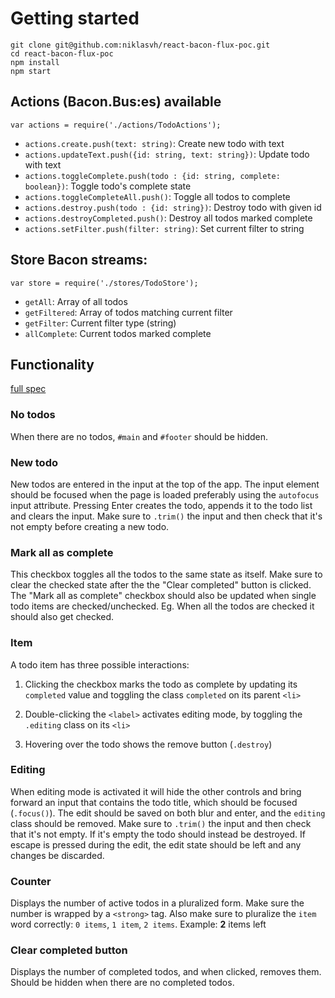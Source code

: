 # Getting started

    git clone git@github.com:niklasvh/react-bacon-flux-poc.git
    cd react-bacon-flux-poc
    npm install
    npm start

## Actions (Bacon.Bus:es) available

`var actions = require('./actions/TodoActions');`

 - `actions.create.push(text: string)`: Create new todo with text
 - `actions.updateText.push({id: string, text: string})`: Update todo with text
 - `actions.toggleComplete.push(todo : {id: string, complete: boolean})`: Toggle todo's complete state
 - `actions.toggleCompleteAll.push()`: Toggle all todos to complete
 - `actions.destroy.push(todo : {id: string})`:  Destroy todo with given id
 - `actions.destroyCompleted.push()`: Destroy all todos marked complete
 - `actions.setFilter.push(filter: string)`: Set current filter to string

## Store Bacon streams:

`var store = require('./stores/TodoStore');`

 - `getAll`: Array of all todos
 - `getFiltered`: Array of todos matching current filter
 - `getFilter`: Current filter type (string)
 - `allComplete`: Current todos marked complete

## Functionality
[full spec](https://github.com/tastejs/todomvc/blob/master/app-spec.md)

### No todos

When there are no todos, `#main` and `#footer` should be hidden.

### New todo

New todos are entered in the input at the top of the app. The input element should be focused when the page is loaded preferably using the `autofocus` input attribute. Pressing Enter creates the todo, appends it to the todo list and clears the input. Make sure to `.trim()` the input and then check that it's not empty before creating a new todo.

### Mark all as complete

This checkbox toggles all the todos to the same state as itself. Make sure to clear the checked state after the the "Clear completed" button is clicked. The "Mark all as complete" checkbox should also be updated when single todo items are checked/unchecked. Eg. When all the todos are checked it should also get checked.

### Item

A todo item has three possible interactions:

1. Clicking the checkbox marks the todo as complete by updating its `completed` value and toggling the class `completed` on its parent `<li>`

2. Double-clicking the `<label>` activates editing mode, by toggling the `.editing` class on its `<li>`

3. Hovering over the todo shows the remove button (`.destroy`)

### Editing

When editing mode is activated it will hide the other controls and bring forward an input that contains the todo title, which should be focused (`.focus()`). The edit should be saved on both blur and enter, and the `editing` class should be removed. Make sure to `.trim()` the input and then check that it's not empty. If it's empty the todo should instead be destroyed. If escape is pressed during the edit, the edit state should be left and any changes be discarded.

### Counter

Displays the number of active todos in a pluralized form. Make sure the number is wrapped by a `<strong>` tag. Also make sure to pluralize the `item` word correctly: `0 items`, `1 item`, `2 items`. Example: **2** items left

### Clear completed button

Displays the number of completed todos, and when clicked, removes them. Should be hidden when there are no completed todos.
